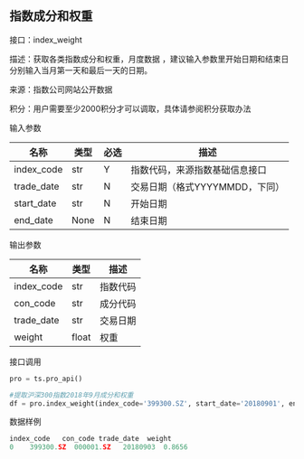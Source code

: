 ## 指数成分和权重

接口：index_weight

描述：获取各类指数成分和权重，月度数据 ，建议输入参数里开始日期和结束日分别输入当月第一天和最后一天的日期。

来源：指数公司网站公开数据

积分：用户需要至少2000积分才可以调取，具体请参阅积分获取办法 

输入参数

| 名称 | 类型 | 必选 | 描述 |
| --- | --- | --- | --- |
| index_code | str | Y | 指数代码，来源指数基础信息接口 |
| trade_date | str | N | 交易日期（格式YYYYMMDD，下同） |
| start_date | str | N | 开始日期 |
| end_date | None | N | 结束日期 |

输出参数

| 名称 | 类型 | 描述 |
| --- | --- | --- |
| index_code | str | 指数代码 |
| con_code | str | 成分代码 |
| trade_date | str | 交易日期 |
| weight | float | 权重 |

接口调用

```python
pro = ts.pro_api()

#提取沪深300指数2018年9月成分和权重
df = pro.index_weight(index_code='399300.SZ', start_date='20180901', end_date='20180930')
```

数据样例

```python
index_code   con_code trade_date  weight
0    399300.SZ  000001.SZ   20180903  0.8656
```